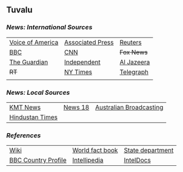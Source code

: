 ## Tuvalu ##

### _News: International Sources_ ###
|   |   |   |
| --- | --- | --- |
| [Voice of America](https://www.voanews.com/search?search_api_fulltext=Tuvalu&type=1&sort_by=publication_time) | [Associated Press](https://apnews.com/Tuvalu) | [Reuters](https://www.reuters.com/places/Tuvalu) |
| [BBC](https://www.bbc.com/news/topics/cq23pdgvgg2t/tuvalu) | [CNN](https://www.cnn.com/search/?q=Tuvalu&size=10&type=article) | ~~Fox News~~ |
| [The Guardian](https://www.theguardian.com/world/tuvalu) | [Independent](https://www.independent.co.uk/topic/tuvalu) | [Al Jazeera](https://www.aljazeera.com/topics/country/Tuvalu.html) |
| ~~RT~~ | [NY Times](https://www.nytimes.com/section/world/Tuvalu) | [Telegraph](https://www.telegraph.co.uk/Tuvalu/) |
|  |  |  |

### _News: Local Sources_ ###
|   |   |   |
| --- | --- | --- |
| [KMT News](https://kmt.news/) | [News 18](https://www.news18.com/newstopics/tuvalu.html) | [Australian Broadcasting](https://www.abc.net.au/news/topic/tuvalu) |
| [Hindustan Times](https://www.hindustantimes.com/topic/tuvalu) |  |  |


### _References_ ###
|   |   |   |
| --- | --- | --- |
| [Wiki](https://en.wikipedia.org/wiki/Tuvalu) | [World fact book](https://www.cia.gov/library/publications/resources/the-world-factbook/geos/tv.html) | [State department](https://www.state.gov/countries-areas/tuvalu/) |
| [BBC Country Profile](https://www.bbc.com/news/world-asia-pacific-16340072) | [Intellipedia](https://intellipedia.intelink.gov/wiki/Tuvalu) | [IntelDocs](https://inteldocs.intelink.gov/search/folder?q=Tuvalu) |
